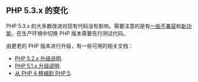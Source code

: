 PHP 5.3.x 的变化
----------------

PHP 5.3.x
的大多数改进对现有代码没有影响。需要注意的是有<a href="/migration53/incompatible.html" class="link">一些不兼容</a>和<a href="/migration53/new-features.html" class="link">新功能</a>，在生产环境中切换
PHP 版本需要先行测试代码。

由更老的 PHP 版本进行升级，有一些可用的相关文档：

-   <span class="simpara">
    <a href="/migration52.html" class="link">PHP 5.2.x 升级说明</a>.
    </span>
-   <span class="simpara">
    <a href="/migration51.html" class="link">PHP 5.1.x 升级说明</a>.
    </span>
-   <span class="simpara">
    <a href="/migration5.html" class="link">从 PHP 4 移植到 PHP 5</a>.
    </span>
